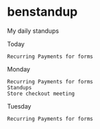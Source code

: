 # benstandup
My daily standups

Today

    Recurring Payments for forms

Monday

    Recurring Payments for forms
    Standups
    Store checkout meeting
    
Tuesday

    Recurring Payments for forms
